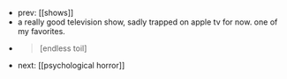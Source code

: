 - prev: [[shows]]
- a really good television show, sadly trapped on apple tv for now. one of my favorites.
- > [endless toil]
- next: [[psychological horror]]